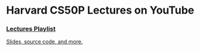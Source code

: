 # Harvard CS50P Lectures on YouTube
### [Lectures Playlist](https://www.youtube.com/playlist?list=PLhQjrBD2T3817j24-GogXmWqO5Q5vYy0V)

[Slides, source code, and more.](https://cs50.harvard.edu/python)
